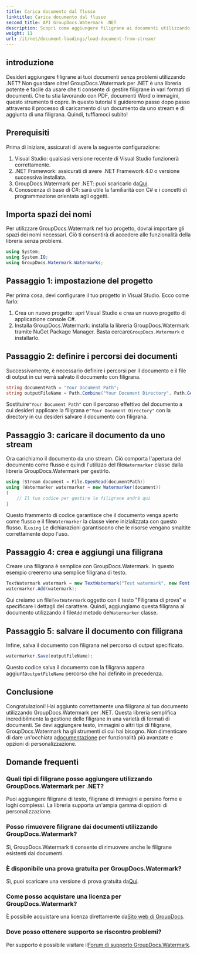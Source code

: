 ```yaml
---
title: Carica documento dal flusso
linktitle: Carica documento dal flusso
second_title: API GroupDocs.Watermark .NET
description: Scopri come aggiungere filigrane ai documenti utilizzando GroupDocs.Watermark per .NET con questa guida. Perfetto per gli sviluppatori che desiderano migliorare la sicurezza dei documenti.
weight: 11
url: /it/net/document-loadings/load-document-from-stream/
---
```

## introduzione
Desideri aggiungere filigrane ai tuoi documenti senza problemi utilizzando .NET? Non guardare oltre! GroupDocs.Watermark per .NET è una libreria potente e facile da usare che ti consente di gestire filigrane in vari formati di documenti. Che tu stia lavorando con PDF, documenti Word o immagini, questo strumento ti copre. In questo tutorial ti guideremo passo dopo passo attraverso il processo di caricamento di un documento da uno stream e di aggiunta di una filigrana. Quindi, tuffiamoci subito!
## Prerequisiti
Prima di iniziare, assicurati di avere la seguente configurazione:
1. Visual Studio: qualsiasi versione recente di Visual Studio funzionerà correttamente.
2. .NET Framework: assicurati di avere .NET Framework 4.0 o versione successiva installata.
3.  GroupDocs.Watermark per .NET: puoi scaricarlo da[Qui](https://releases.groupdocs.com/Watermark/net/).
4. Conoscenza di base di C#: sarà utile la familiarità con C# e i concetti di programmazione orientata agli oggetti.

## Importa spazi dei nomi
Per utilizzare GroupDocs.Watermark nel tuo progetto, dovrai importare gli spazi dei nomi necessari. Ciò ti consentirà di accedere alle funzionalità della libreria senza problemi.
```csharp
using System;
using System.IO;
using GroupDocs.Watermark.Watermarks;
```
## Passaggio 1: impostazione del progetto
Per prima cosa, devi configurare il tuo progetto in Visual Studio. Ecco come farlo:
1. Crea un nuovo progetto: apri Visual Studio e crea un nuovo progetto di applicazione console C#.
2.  Installa GroupDocs.Watermark: installa la libreria GroupDocs.Watermark tramite NuGet Package Manager. Basta cercare`GroupDocs.Watermark` e installarlo.
## Passaggio 2: definire i percorsi dei documenti
Successivamente, è necessario definire i percorsi per il documento e il file di output in cui verrà salvato il documento con filigrana.
```csharp
string documentPath = "Your Document Path";
string outputFileName = Path.Combine("Your Document Directory", Path.GetFileName(documentPath));
```
 Sostituire`"Your Document Path"` con il percorso effettivo del documento a cui desideri applicare la filigrana e`"Your Document Directory"` con la directory in cui desideri salvare il documento con filigrana.
## Passaggio 3: caricare il documento da uno stream
Ora carichiamo il documento da uno stream. Ciò comporta l'apertura del documento come flusso e quindi l'utilizzo del file`Watermarker` classe dalla libreria GroupDocs.Watermark per gestirlo.
```csharp
using (Stream document = File.OpenRead(documentPath))
using (Watermarker watermarker = new Watermarker(document))
{
    // Il tuo codice per gestire le filigrane andrà qui
}
```
 Questo frammento di codice garantisce che il documento venga aperto come flusso e il file`Watermarker` la classe viene inizializzata con questo flusso. IL`using` Le dichiarazioni garantiscono che le risorse vengano smaltite correttamente dopo l'uso.
## Passaggio 4: crea e aggiungi una filigrana
Creare una filigrana è semplice con GroupDocs.Watermark. In questo esempio creeremo una semplice filigrana di testo.
```csharp
TextWatermark watermark = new TextWatermark("Test watermark", new Font("Arial", 12));
watermarker.Add(watermark);
```
 Qui creiamo un file`TextWatermark` oggetto con il testo "Filigrana di prova" e specificare i dettagli del carattere. Quindi, aggiungiamo questa filigrana al documento utilizzando il file`Add` metodo del`Watermarker` classe.
## Passaggio 5: salvare il documento con filigrana
Infine, salva il documento con filigrana nel percorso di output specificato.
```csharp
watermarker.Save(outputFileName);
```
 Questo codice salva il documento con la filigrana appena aggiunta`outputFileName` percorso che hai definito in precedenza.

## Conclusione
Congratulazioni! Hai aggiunto correttamente una filigrana al tuo documento utilizzando GroupDocs.Watermark per .NET. Questa libreria semplifica incredibilmente la gestione delle filigrane in una varietà di formati di documenti. Se devi aggiungere testo, immagini o altri tipi di filigrane, GroupDocs.Watermark ha gli strumenti di cui hai bisogno. Non dimenticare di dare un'occhiata a[documentazione](https://tutorials.groupdocs.com/Watermark/net/) per funzionalità più avanzate e opzioni di personalizzazione.
## Domande frequenti
### Quali tipi di filigrane posso aggiungere utilizzando GroupDocs.Watermark per .NET?
Puoi aggiungere filigrane di testo, filigrane di immagini e persino forme e loghi complessi. La libreria supporta un'ampia gamma di opzioni di personalizzazione.
### Posso rimuovere filigrane dai documenti utilizzando GroupDocs.Watermark?
Sì, GroupDocs.Watermark ti consente di rimuovere anche le filigrane esistenti dai documenti.
### È disponibile una prova gratuita per GroupDocs.Watermark?
 Sì, puoi scaricare una versione di prova gratuita da[Qui](https://releases.groupdocs.com/).
### Come posso acquistare una licenza per GroupDocs.Watermark?
È possibile acquistare una licenza direttamente da[Sito web di GroupDocs](https://purchase.groupdocs.com/buy).
### Dove posso ottenere supporto se riscontro problemi?
 Per supporto è possibile visitare il[Forum di supporto GroupDocs.Watermark](https://forum.groupdocs.com/c/watermark/19).